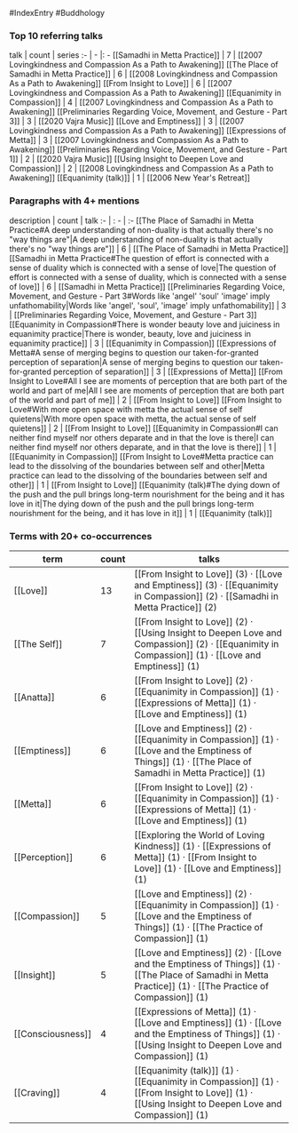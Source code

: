 #IndexEntry #Buddhology

### Top 10 referring talks
talk | count | series
:- | - |: -
[[Samadhi in Metta Practice]] | 7 | [[2007 Lovingkindness and Compassion As a Path to Awakening]]
[[The Place of Samadhi in Metta Practice]] | 6 | [[2008 Lovingkindness and Compassion As a Path to Awakening]]
[[From Insight to Love]] | 6 | [[2007 Lovingkindness and Compassion As a Path to Awakening]]
[[Equanimity in Compassion]] | 4 | [[2007 Lovingkindness and Compassion As a Path to Awakening]]
[[Preliminaries Regarding Voice, Movement, and Gesture - Part 3]] | 3 | [[2020 Vajra Music]]
[[Love and Emptiness]] | 3 | [[2007 Lovingkindness and Compassion As a Path to Awakening]]
[[Expressions of Metta]] | 3 | [[2007 Lovingkindness and Compassion As a Path to Awakening]]
[[Preliminaries Regarding Voice, Movement, and Gesture - Part 1]] | 2 | [[2020 Vajra Music]]
[[Using Insight to Deepen Love and Compassion]] | 2 | [[2008 Lovingkindness and Compassion As a Path to Awakening]]
[[Equanimity (talk)]] | 1 | [[2006 New Year's Retreat]]

### Paragraphs with 4+ mentions
description | count | talk
:- | : - | :-
[[The Place of Samadhi in Metta Practice#A deep understanding of non-duality is that actually there's no "way things are"\|A deep understanding of non-duality is that actually there's no "way things are"]] | 6 | [[The Place of Samadhi in Metta Practice]]
[[Samadhi in Metta Practice#The question of effort is connected with a sense of duality which is connected with a sense of love\|The question of effort is connected with a sense of duality, which is connected with a sense of love]] | 6 | [[Samadhi in Metta Practice]]
[[Preliminaries Regarding Voice, Movement, and Gesture - Part 3#Words like 'angel' 'soul' 'image' imply unfathomability\|Words like 'angel', 'soul', 'image' imply unfathomability]] | 3 | [[Preliminaries Regarding Voice, Movement, and Gesture - Part 3]]
[[Equanimity in Compassion#There is wonder beauty love and juiciness in equanimity practice\|There is wonder, beauty, love and juiciness in equanimity practice]] | 3 | [[Equanimity in Compassion]]
[[Expressions of Metta#A sense of merging begins to question our taken-for-granted perception of separation\|A sense of merging begins to question our taken-for-granted perception of separation]] | 3 | [[Expressions of Metta]]
[[From Insight to Love#All I see are moments of perception that are both part of the world and part of me\|All I see are moments of perception that are both part of the world and part of me]] | 2 | [[From Insight to Love]]
[[From Insight to Love#With more open space with metta the actual sense of self quietens\|With more open space with metta, the actual sense of self quietens]] | 2 | [[From Insight to Love]]
[[Equanimity in Compassion#I can neither find myself nor others deparate and in that the love is there\|I can neither find myself nor others deparate, and in that the love is there]] | 1 | [[Equanimity in Compassion]]
[[From Insight to Love#Metta practice can lead to the dissolving of the boundaries between self and other\|Metta practice can lead to the dissolving of the boundaries between self and other]] | 1 | [[From Insight to Love]]
[[Equanimity (talk)#The dying down of the push and the pull brings long-term nourishment for the being and it has love in it\|The dying down of the push and the pull brings long-term nourishment for the being, and it has love in it]] | 1 | [[Equanimity (talk)]]

### Terms with 20+ co-occurrences
term | count | talks
-|-|-
[[Love]] | 13 | <span class="counts">[[From Insight to Love]] (3) · [[Love and Emptiness]] (3) · [[Equanimity in Compassion]] (2) · [[Samadhi in Metta Practice]] (2)</span> 
[[The Self]] | 7 | <span class="counts">[[From Insight to Love]] (2) · [[Using Insight to Deepen Love and Compassion]] (2) · [[Equanimity in Compassion]] (1) · [[Love and Emptiness]] (1)</span> 
[[Anatta]] | 6 | <span class="counts">[[From Insight to Love]] (2) · [[Equanimity in Compassion]] (1) · [[Expressions of Metta]] (1) · [[Love and Emptiness]] (1)</span> 
[[Emptiness]] | 6 | <span class="counts">[[Love and Emptiness]] (2) · [[Equanimity in Compassion]] (1) · [[Love and the Emptiness of Things]] (1) · [[The Place of Samadhi in Metta Practice]] (1)</span> 
[[Metta]] | 6 | <span class="counts">[[From Insight to Love]] (2) · [[Equanimity in Compassion]] (1) · [[Expressions of Metta]] (1) · [[Love and Emptiness]] (1)</span> 
[[Perception]] | 6 | <span class="counts">[[Exploring the World of Loving Kindness]] (1) · [[Expressions of Metta]] (1) · [[From Insight to Love]] (1) · [[Love and Emptiness]] (1)</span> 
[[Compassion]] | 5 | <span class="counts">[[Love and Emptiness]] (2) · [[Equanimity in Compassion]] (1) · [[Love and the Emptiness of Things]] (1) · [[The Practice of Compassion]] (1)</span> 
[[Insight]] | 5 | <span class="counts">[[Love and Emptiness]] (2) · [[Love and the Emptiness of Things]] (1) · [[The Place of Samadhi in Metta Practice]] (1) · [[The Practice of Compassion]] (1)</span> 
[[Consciousness]] | 4 | <span class="counts">[[Expressions of Metta]] (1) · [[Love and Emptiness]] (1) · [[Love and the Emptiness of Things]] (1) · [[Using Insight to Deepen Love and Compassion]] (1)</span> 
[[Craving]] | 4 | <span class="counts">[[Equanimity (talk)]] (1) · [[Equanimity in Compassion]] (1) · [[From Insight to Love]] (1) · [[Using Insight to Deepen Love and Compassion]] (1)</span> 


